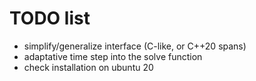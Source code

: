 # TODO list

- simplify/generalize interface (C-like, or C++20 spans)
- adaptative time step into the solve function
- check installation on ubuntu 20


